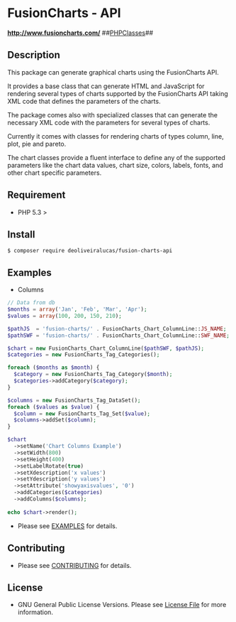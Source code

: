 # FusionCharts - API #
__http://www.fusioncharts.com/__
##[PHPClasses](http://www.phpclasses.org/package/9002-PHP-Generate-graphical-charts-using-FusionCharts-API.html)##

## Description ##
This package can generate graphical charts using the FusionCharts API.

It provides a base class that can generate HTML and JavaScript for rendering several types of charts supported by the FusionCharts API taking XML code that defines the parameters of the charts.

The package comes also with specialized classes that can generate the necessary XML code with the parameters for several types of charts.

Currently it comes with classes for rendering charts of types column, line, plot, pie and pareto.

The chart classes provide a fluent interface to define any of the supported parameters like the chart data values, chart size, colors, labels, fonts, and other chart specific parameters.

## Requirement ##

- PHP 5.3 >

## Install ##
```
$ composer require deoliveiralucas/fusion-charts-api
```

## Examples ##

- Columns
``` php
// Data from db
$months = array('Jan', 'Feb', 'Mar', 'Apr');
$values = array(100, 200, 150, 210);

$pathJS  = 'fusion-charts/' . FusionCharts_Chart_ColumnLine::JS_NAME;
$pathSWF = 'fusion-charts/' . FusionCharts_Chart_ColumnLine::SWF_NAME;

$chart = new FusionCharts_Chart_ColumnLine($pathSWF, $pathJS);
$categories = new FusionCharts_Tag_Categories();

foreach ($months as $month) {
  $category = new FusionCharts_Tag_Category($month);
  $categories->addCategory($category);
}

$columns = new FusionCharts_Tag_DataSet();
foreach ($values as $value) {
  $column = new FusionCharts_Tag_Set($value);
  $columns->addSet($column);
}

$chart
  ->setName('Chart Columns Example')
  ->setWidth(800)
  ->setHeight(400)
  ->setLabelRotate(true)
  ->setXdescription('x values')
  ->setYdescription('y values')
  ->setAttribute('showyaxisvalues', '0')
  ->addCategories($categories)
  ->addColumns($columns);
    
echo $chart->render();
```

- Please see [EXAMPLES](https://github.com/deoliveiralucas/fusion-charts-api/tree/master/example/public) for details.

## Contributing ##

- Please see [CONTRIBUTING](CONTRIBUTING.md) for details.

## License

- GNU General Public License Versions. Please see [License File](http://opensource.org/licenses/gpl-license.html) for more information.
